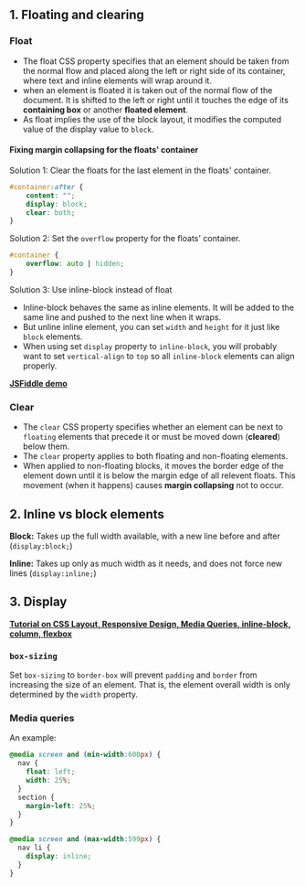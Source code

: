 ## 1. Floating and clearing

### Float

- The float CSS property specifies that an element should be taken from the normal flow and placed along the left or right side of its container, where text and inline elements will wrap around it.
- when an element is floated it is taken out of the normal flow of the document. It is shifted to the left or right until it touches the edge of its **containing box** or another **floated element**.
- As float implies the use of the block layout, it modifies the computed value of the display value to `block`.

#### Fixing margin collapsing for the floats' container

Solution 1: Clear the floats for the last element in the floats' container.

```css
#container:after {
	content: "";
	display: block;
	clear: both;
}
```

Solution 2: Set the `overflow` property for the floats' container.

```css
#container {
	overflow: auto | hidden;
}
```

Solution 3: Use inline-block instead of float

- Inline-block behaves the same as inline elements. It will be added to the same line and pushed to the next line when it wraps.
- But unline inline element, you can set `width` and `height` for it just like `block` elements.
- When using set `display` property to `inline-block`, you will probably want to set `vertical-align` to `top` so all `inline-block` elements can align properly.

**[JSFiddle demo](http://jsfiddle.net/haixuanc/r2usqqwp/4/)**

### Clear

- The `clear` CSS property specifies whether an element can be next to `floating` elements that precede it or must be moved down (**cleared**) below them.
- The `clear` property applies to both floating and non-floating elements.
- When applied to non-floating blocks, it moves the border edge of the element down until it is below the margin edge of all relevent floats. This movement (when it happens) causes **margin collapsing** not to occur.

## 2. Inline vs block elements

**Block:** Takes up the full width available, with a new line before and after (`display:block;`)

**Inline:** Takes up only as much width as it needs, and does not force new lines (`display:inline;`)

## 3. Display

**[Tutorial on CSS Layout, Responsive Design, Media Queries, inline-block, column, flexbox](http://learnlayout.com/margin-auto.html)**

### `box-sizing`

Set `box-sizing` to `border-box` will prevent `padding` and `border` from increasing the size of an element. That is, the element overall width is only determined by the `width` property.

### Media queries

An example:

```css
@media screen and (min-width:600px) {
  nav {
    float: left;
    width: 25%;
  }
  section {
    margin-left: 25%;
  }
}

@media screen and (max-width:599px) {
  nav li {
    display: inline;
  }
}
```
